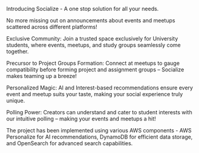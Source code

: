 Introducing Socialize - A one stop solution for all your needs.

No more missing out on announcements about events and meetups scattered across different platforms!

Exclusive Community: Join a trusted space exclusively for University students, where events, meetups, and study groups
seamlessly come together.

Precursor to Project Groups Formation: Connect at meetups to gauge compatibility before forming project and
assignment groups – Socialize makes teaming up a breeze!

Personalized Magic: AI and Interest-based recommendations ensure every event and meetup suits your taste, making
your social experience truly unique.

Polling Power: Creators can understand and cater to student interests with our intuitive polling – making your events and
meetups a hit!

The project has been implemented using various AWS components - AWS Personalize for AI recommendations, DynamoDB for efficient data storage, and OpenSearch for advanced search capabilities.
